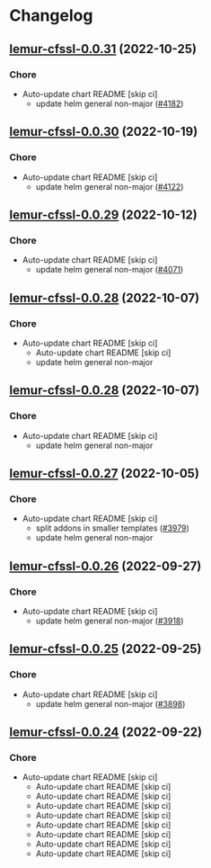 # Changelog



## [lemur-cfssl-0.0.31](https://github.com/truecharts/charts/compare/lemur-cfssl-0.0.30...lemur-cfssl-0.0.31) (2022-10-25)

### Chore

- Auto-update chart README [skip ci]
  - update helm general non-major ([#4182](https://github.com/truecharts/charts/issues/4182))




## [lemur-cfssl-0.0.30](https://github.com/truecharts/charts/compare/lemur-cfssl-0.0.29...lemur-cfssl-0.0.30) (2022-10-19)

### Chore

- Auto-update chart README [skip ci]
  - update helm general non-major ([#4122](https://github.com/truecharts/charts/issues/4122))




## [lemur-cfssl-0.0.29](https://github.com/truecharts/charts/compare/lemur-cfssl-0.0.28...lemur-cfssl-0.0.29) (2022-10-12)

### Chore

- Auto-update chart README [skip ci]
  - update helm general non-major ([#4071](https://github.com/truecharts/charts/issues/4071))




## [lemur-cfssl-0.0.28](https://github.com/truecharts/charts/compare/lemur-cfssl-0.0.27...lemur-cfssl-0.0.28) (2022-10-07)

### Chore

- Auto-update chart README [skip ci]
  - Auto-update chart README [skip ci]
  - update helm general non-major




## [lemur-cfssl-0.0.28](https://github.com/truecharts/charts/compare/lemur-cfssl-0.0.27...lemur-cfssl-0.0.28) (2022-10-07)

### Chore

- Auto-update chart README [skip ci]
  - update helm general non-major




## [lemur-cfssl-0.0.27](https://github.com/truecharts/charts/compare/lemur-cfssl-0.0.26...lemur-cfssl-0.0.27) (2022-10-05)

### Chore

- Auto-update chart README [skip ci]
  - split addons in smaller templates ([#3979](https://github.com/truecharts/charts/issues/3979))
  - update helm general non-major




## [lemur-cfssl-0.0.26](https://github.com/truecharts/charts/compare/lemur-cfssl-0.0.25...lemur-cfssl-0.0.26) (2022-09-27)

### Chore

- Auto-update chart README [skip ci]
  - update helm general non-major ([#3918](https://github.com/truecharts/charts/issues/3918))




## [lemur-cfssl-0.0.25](https://github.com/truecharts/charts/compare/lemur-cfssl-0.0.24...lemur-cfssl-0.0.25) (2022-09-25)

### Chore

- Auto-update chart README [skip ci]
  - update helm general non-major ([#3898](https://github.com/truecharts/charts/issues/3898))




## [lemur-cfssl-0.0.24](https://github.com/truecharts/charts/compare/lemur-cfssl-0.0.23...lemur-cfssl-0.0.24) (2022-09-22)

### Chore

- Auto-update chart README [skip ci]
  - Auto-update chart README [skip ci]
  - Auto-update chart README [skip ci]
  - Auto-update chart README [skip ci]
  - Auto-update chart README [skip ci]
  - Auto-update chart README [skip ci]
  - Auto-update chart README [skip ci]
  - Auto-update chart README [skip ci]
  - Auto-update chart README [skip ci]
